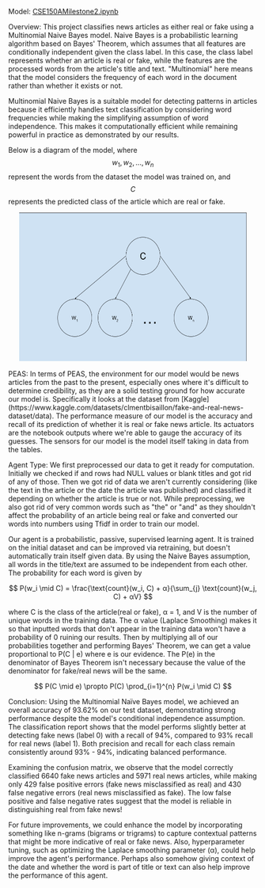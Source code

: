 Model: [CSE150AMilestone2.ipynb](https://github.com/KyleL1015/CSE150AMilestone2/blob/main/CSE150AMilestone2.ipynb)

Overview:
This project classifies news articles as either real or fake using a Multinomial Naive Bayes model. Naive Bayes is a probabilistic learning algorithm based on Bayes' Theorem, which assumes that all features are conditionally independent given the class label. In this case, the class label represents whether an article is real or fake, while the features are the processed words from the article's title and text. "Multinomial" here means that the model considers the frequency of each word in the document rather than whether it exists or not.

Multinomial Naive Bayes is a suitable model for detecting patterns in articles because it efficiently handles text classification by considering word frequencies while making the simplifying assumption of word independence. This makes it computationally efficient while remaining powerful in practice as demonstrated by our results.

Below is a diagram of the model, where $$w_1, w_2, ..., w_n$$ represent the words from the dataset the model was trained on, and $$C$$ represents the predicted class of the article which are real or fake.
<p align="center">
  <img width="460" height="300" src="MultinomialNaiveBayesArticle.png">
</p>
PEAS:
In terms of PEAS, the environment for our model would be news articles from the past to the present, especially ones where it's difficult to determine credibility, as they are a solid testing ground for how accurate our model is. Specifically it looks at the dataset from [Kaggle](https://www.kaggle.com/datasets/clmentbisaillon/fake-and-real-news-dataset/data). The performance measure of our model is the accuracy and recall of its prediction of whether it is real or fake news article. Its actuators are the notebook outputs where we're able to gauge the accuracy of its guesses. The sensors for our model is the model itself taking in data from the tables.

Agent Type:
We first preprocessed our data to get it ready for computation. Initially we checked if and rows had NULL values or blank titles and got rid of any of those. Then we got rid of data we aren't currently considering (like the text in the article or the date the article was published) and classified it depending on whether the article is true or not. While preprocessing, we also got rid of very common words such as "the" or "and" as they shouldn't affect the probability of an article being real or fake and converted our words into numbers using Tfidf in order to train our model.

Our agent is a probabilistic, passive, supervised learning agent. It is trained on the initial dataset and can be improved via retraining, but doesn't automatically train itself given data. By using the Naive Bayes assumption, all words in the title/text are assumed to be independent from each other. The probability for each word is given by

$$
P(w_i \mid C) = \frac{\text{count}(w_i, C) + α}{\sum_{j} \text{count}(w_j, C) + αV}
$$

where C is the class of the article(real or fake), α = 1, and V is the number of unique words in the training data. The α value (Laplace Smoothing) makes it so that inputted words that don't appear in the training data won't have a probability of 0 ruining our results. Then by multiplying all of our probabilities together and performing Bayes' Theorem, we can get a value proportional to P(C | e) where e is our evidence. The P(e) in the denominator of Bayes Theorem isn't necessary because the value of the denominator for fake/real news will be the same.

$$
P(C \mid e) \propto P(C) \prod_{i=1}^{n} P(w_i \mid C)
$$

Conclusion:
Using the Multinomial Naïve Bayes model, we achieved an overall accuracy of 93.62% on our test dataset, demonstrating strong performance despite the model's conditional independence assumption. The classification report shows that the model performs slightly better at detecting fake news (label 0) with a recall of 94%, compared to 93% recall for real news (label 1). Both precision and recall for each class remain consistently around 93% - 94%, indicating balanced performance.

Examining the confusion matrix, we observe that the model correctly classified 6640 fake news articles and 5971 real news articles, while making only 429 false positive errors (fake news misclassified as real) and 430 false negative errors (real news misclassified as fake). The low false positive and false negative rates suggest that the model is reliable in distinguishing real from fake news!

For future improvements, we could enhance the model by incorporating something like n-grams (bigrams or trigrams) to capture contextual patterns that might be more indicative of real or fake news. Also, hyperparameter tuning, such as optimizing the Laplace smoothing parameter (α), could help improve the agent's performance. Perhaps also somehow giving context of the date and whether the word is part of title or text can also help improve the performance of this agent.

